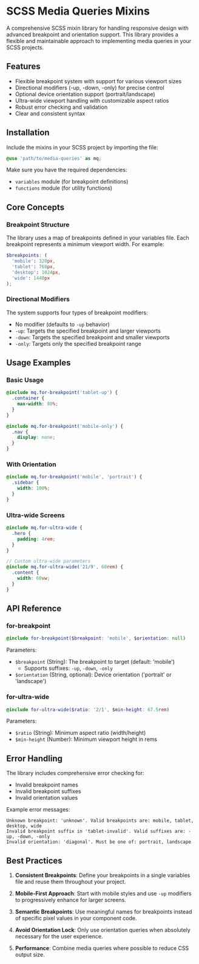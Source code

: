 # SCSS Media Queries Mixins

A comprehensive SCSS mixin library for handling responsive design with advanced breakpoint and orientation support. This library provides a flexible and maintainable approach to implementing media queries in your SCSS projects.

## Features

- Flexible breakpoint system with support for various viewport sizes
- Directional modifiers (-up, -down, -only) for precise control
- Optional device orientation support (portrait/landscape)
- Ultra-wide viewport handling with customizable aspect ratios
- Robust error checking and validation
- Clear and consistent syntax

## Installation

Include the mixins in your SCSS project by importing the file:

```scss
@use 'path/to/media-queries' as mq;
```

Make sure you have the required dependencies:
- `variables` module (for breakpoint definitions)
- `functions` module (for utility functions)

## Core Concepts

### Breakpoint Structure

The library uses a map of breakpoints defined in your variables file. Each breakpoint represents a minimum viewport width. For example:

```scss
$breakpoints: (
  'mobile': 320px,
  'tablet': 768px,
  'desktop': 1024px,
  'wide': 1440px
);
```

### Directional Modifiers

The system supports four types of breakpoint modifiers:

- No modifier (defaults to `-up` behavior)
- `-up`: Targets the specified breakpoint and larger viewports
- `-down`: Targets the specified breakpoint and smaller viewports
- `-only`: Targets only the specified breakpoint range

## Usage Examples

### Basic Usage

```scss
@include mq.for-breakpoint('tablet-up') {
  .container {
    max-width: 80%;
  }
}

@include mq.for-breakpoint('mobile-only') {
  .nav {
    display: none;
  }
}
```

### With Orientation

```scss
@include mq.for-breakpoint('mobile', 'portrait') {
  .sidebar {
    width: 100%;
  }
}
```

### Ultra-wide Screens

```scss
@include mq.for-ultra-wide {
  .hero {
    padding: 4rem;
  }
}

// Custom ultra-wide parameters
@include mq.for-ultra-wide('21/9', 60rem) {
  .content {
    width: 60vw;
  }
}
```

## API Reference

### for-breakpoint

```scss
@include for-breakpoint($breakpoint: 'mobile', $orientation: null)
```

Parameters:
- `$breakpoint` (String): The breakpoint to target (default: 'mobile')
  - Supports suffixes: `-up`, `-down`, `-only`
- `$orientation` (String, optional): Device orientation ('portrait' or 'landscape')

### for-ultra-wide

```scss
@include for-ultra-wide($ratio: '2/1', $min-height: 67.5rem)
```

Parameters:
- `$ratio` (String): Minimum aspect ratio (width/height)
- `$min-height` (Number): Minimum viewport height in rems

## Error Handling

The library includes comprehensive error checking for:
- Invalid breakpoint names
- Invalid breakpoint suffixes
- Invalid orientation values

Example error messages:
```
Unknown breakpoint: 'unknown'. Valid breakpoints are: mobile, tablet, desktop, wide
Invalid breakpoint suffix in 'tablet-invalid'. Valid suffixes are: -up, -down, -only
Invalid orientation: 'diagonal'. Must be one of: portrait, landscape
```

## Best Practices

1. **Consistent Breakpoints**: Define your breakpoints in a single variables file and reuse them throughout your project.

2. **Mobile-First Approach**: Start with mobile styles and use `-up` modifiers to progressively enhance for larger screens.

3. **Semantic Breakpoints**: Use meaningful names for breakpoints instead of specific pixel values in your component code.

4. **Avoid Orientation Lock**: Only use orientation queries when absolutely necessary for the user experience.

5. **Performance**: Combine media queries where possible to reduce CSS output size.